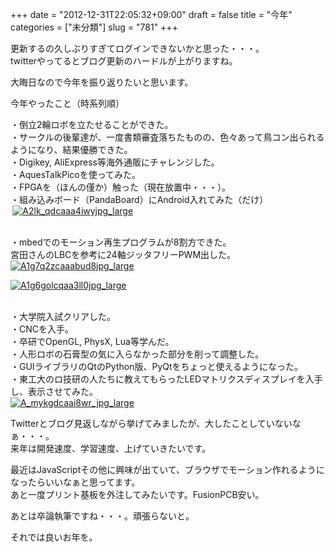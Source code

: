 +++
date = "2012-12-31T22:05:32+09:00"
draft = false
title = "今年"
categories = ["未分類"]
slug = "781"
+++

<p>更新するの久しぶりすぎてログインできないかと思った・・・。<br />twitterやってるとブログ更新のハードルが上がりますね。</p>

<p>大晦日なので今年を振り返りたいと思います。</p>

<p>今年やったこと（時系列順）</p>

<p>・倒立2輪ロボを立たせることができた。<br />・サークルの後輩達が、一度書類審査落ちたものの、色々あって鳥コン出られるようになり、結果優勝できた。<br />・Digikey, AliExpress等海外通販にチャレンジした。<br />・AquesTalkPicoを使ってみた。<br />・FPGAを（ほんの僅か）触った（現在放置中・・・）。<br />・組み込みボード（PandaBoard）にAndroid入れてみた（だけ）<br /><strong>&nbsp;</strong><a href="/images/robolog/photos/uncategorized/2012/12/31/a2lk_qdcaaa4iwyjpg_large.jpg"><img   border="0" alt="A2lk_qdcaaa4iwyjpg_large" title="A2lk_qdcaaa4iwyjpg_large" src="/images/robolog/blog/images/2012/12/31/a2lk_qdcaaa4iwyjpg_large.jpg" /></a>

<br />・mbedでのモーション再生プログラムが8割方できた。<br />宮田さんのLBCを参考に24軸ジッタフリーPWM出した。<br /><a href="/images/robolog/photos/uncategorized/2012/12/31/a1g7q2zcaaabud8jpg_large.jpg"><img   border="0" alt="A1g7q2zcaaabud8jpg_large" title="A1g7q2zcaaabud8jpg_large" src="/images/robolog/blog/images/2012/12/31/a1g7q2zcaaabud8jpg_large.jpg" /></a>

<a href="/images/robolog/photos/uncategorized/2012/12/31/a1g6golcqaa3ll0jpg_large.jpg"><img   border="0" alt="A1g6golcqaa3ll0jpg_large" title="A1g6golcqaa3ll0jpg_large" src="/images/robolog/blog/images/2012/12/31/a1g6golcqaa3ll0jpg_large.jpg" /></a>

<br />・大学院入試クリアした。<br />・CNCを入手。<br />・卒研でOpenGL, PhysX, Lua等学んだ。<br />・人形ロボの石膏型の気に入らなかった部分を削って調整した。<br />・GUIライブラリのQtのPython版、PyQtをちょっと使えるようになった。<br />・東工大のロ技研の人たちに教えてもらったLEDマトリクスディスプレイを入手し、表示させてみた。<br /><a href="/images/robolog/photos/uncategorized/2012/12/31/a_mykgdcaai8wr_jpg_large.jpg"><img   border="0" alt="A_mykgdcaai8wr_jpg_large" title="A_mykgdcaai8wr_jpg_large" src="/images/robolog/blog/images/2012/12/31/a_mykgdcaai8wr_jpg_large.jpg" /></a> </p>

<p></p>

<p>Twitterとブログ見返しながら挙げてみましたが、大したことしていないなぁ・・・。<br />来年は開発速度、学習速度、上げていきたいです。</p>

<p>最近はJavaScriptその他に興味が出ていて、ブラウザでモーション作れるようになったらいいなぁと思ってます。<br />あと一度プリント基板を外注してみたいです。FusionPCB安い。</p>

<p>あとは卒論執筆ですね・・・。頑張らないと。</p>

<p>それでは良いお年を。</p>

